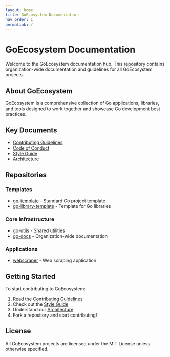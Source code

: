 ```yaml
---
layout: home
title: GoEcosystem Documentation
nav_order: 1
permalink: /
---
```


# GoEcosystem Documentation

Welcome to the GoEcosystem documentation hub. This repository contains organization-wide documentation and guidelines for all GoEcosystem projects.

## About GoEcosystem

GoEcosystem is a comprehensive collection of Go applications, libraries, and tools designed to work together and showcase Go development best practices.

## Key Documents

- [Contributing Guidelines](CONTRIBUTING.md)
- [Code of Conduct](CODE_OF_CONDUCT.md)
- [Style Guide](STYLE_GUIDE.md)
- [Architecture](ARCHITECTURE.md)

## Repositories

### Templates
- [go-template](https://github.com/GoEcosystem/go-template) - Standard Go project template
- [go-library-template](https://github.com/GoEcosystem/go-library-template) - Template for Go libraries

### Core Infrastructure
- [go-utils](https://github.com/GoEcosystem/go-utils) - Shared utilities
- [go-docs](https://github.com/GoEcosystem/go-docs) - Organization-wide documentation

### Applications
- [webscraper](https://github.com/GoEcosystem/webscraper) - Web scraping application

## Getting Started

To start contributing to GoEcosystem:

1. Read the [Contributing Guidelines](CONTRIBUTING.md)
2. Check out the [Style Guide](STYLE_GUIDE.md)
3. Understand our [Architecture](ARCHITECTURE.md)
4. Fork a repository and start contributing!

## License

All GoEcosystem projects are licensed under the MIT License unless otherwise specified.
